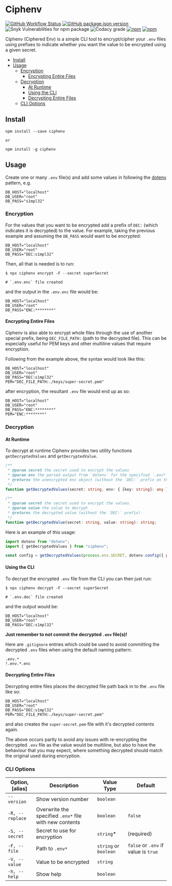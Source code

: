 # Ciphenv

[![GitHub Workflow Status](https://img.shields.io/github/workflow/status/dvprrsh/ciphenv/Build%20and%20Publish?logo=github&style=for-the-badge)](https://github.com/dvprrsh/Ciphenv/actions?query=workflow%3A%22Build+and+Publish%22)
[![GitHub package.json version](https://img.shields.io/github/package-json/v/dvprrsh/Ciphenv?logo=github&style=for-the-badge)](https://github.com/dvprrsh/Ciphenv)
![Snyk Vulnerabilities for npm package](https://img.shields.io/snyk/vulnerabilities/npm/ciphenv?logo=snyk&style=for-the-badge)
![Codacy grade](https://img.shields.io/codacy/grade/6244e596f81b48a5ba34d5aa0a8c55ff?logo=codacy&style=for-the-badge)
[![npm](https://img.shields.io/npm/dw/ciphenv?logo=npm&style=for-the-badge)](https://www.npmjs.com/package/ciphenv)
[![npm](https://img.shields.io/npm/v/ciphenv?logo=npm&style=for-the-badge)](https://www.npmjs.com/package/ciphenv)

Ciphenv (Ciphered Env) is a simple CLI tool to encrypt/cipher your `.env` files using prefixes to indicate whether you want the value to be encrypted using a given secret.

- [Install](#install)
- [Usage](#usage)
  - [Encryption](#encryption)
    - [Encrypting Entire Files](#encrypting-entire-files)
  - [Decryption](#decryption)
    - [At Runtime](#at-runtime)
    - [Using the CLI](#using-the-cli)
    - [Decrypting Entire Files](#decrypting-entire-files)
  - [CLI Options](#cli-options)

## Install

```shell
npm install --save ciphenv

or

npm install -g ciphenv
```

## Usage

Create one or many `.env` file(s) and add some values in following the [dotenv](https://www.npmjs.com/package/dotenv) pattern, e.g.

```text
DB_HOST="localhost"
DB_USER="root"
DB_PASS="s1mpl32"
```

### Encryption

For the values that you want to be encrypted add a prefix of `DEC:` (which indicates it is decrypted) to the value. For example, taking the previous example and assuming the `DB_PASS` would want to be encrypted:

```text
DB_HOST="localhost"
DB_USER="root"
DB_PASS="DEC:s1mpl32"
```

Then, all that is needed is to run:

```shell
$ npx ciphenv encrypt -F --secret superSecret

# `.env.enc` file created
```

and the output in the `.env.enc` file would be:

```text
DB_HOST="localhost"
DB_USER="root"
DB_PASS="ENC:********"
```

#### Encrypting Entire Files

Ciphenv is also able to encrypt whole files through the use of another special prefix, being `DEC_FILE_PATH:` (path to the decrypted file). This can be especially useful for PEM keys and other multiline values that require encryption.

Following from the example above, the syntax would look like this:

```text
DB_HOST="localhost"
DB_USER="root"
DB_PASS="DEC:s1mpl32"
PEM="DEC_FILE_PATH:./keys/super-secret.pem"
```

after encryption, the resultant `.env` file would end up as so:

```text
DB_HOST="localhost"
DB_USER="root"
DB_PASS="ENC:********"
PEM="ENC:********"
```

### Decryption

#### At Runtime

To decrypt at runtime Ciphenv provides two utility functions `getDecryptedValues` and `getDecryptedValue`.

```ts
/**
 * @param secret the secret used to encrypt the values
 * @param env the parsed output from `dotenv` for the specified `.env*` file
 * @returns the unencrypted env object (without the `DEC:` prefix on the values)
 */
function getDecryptedValues(secret: string, env: { [key: string]: any }): { [key: string]: any };

/**
 * @param secret the secret used to encrypt the values.
 * @param value the value to decrypt
 * @returns the decrypted value (without the `DEC:` prefix)
 */
function getDecryptedValue(secret: string, value: string): string;
```

Here is an example of this usage:

```js
import dotenv from "dotenv";
import { getDecryptedValues } from "ciphenv";

const config = getDecryptedValues(process.env.SECRET, dotenv.config({ path: `.env.${NODE_ENV}.enc` }).parsed);
```

#### Using the CLI

To decrypt the encrypted `.env` file from the CLI you can then just run:

```shell
$ npx ciphenv decrypt -F --secret superSecret

# `.env.dec` file created
```

and the output would be:

```text
DB_HOST="localhost"
DB_USER="root"
DB_PASS="DEC:s1mpl32"
```

**Just remember to not commit the decrypted `.env` file(s)!**

Here are `.gitignore` entries which could be used to avoid committing the decrypted `.env` files when using the default naming pattern:

```text
.env.*
!.env.*.enc
```

#### Decrypting Entire Files

Decrypting entire files places the decrypted file path back in to the `.env` file like so:

```text
DB_HOST="localhost"
DB_USER="root"
DB_PASS="DEC:s1mpl32"
PEM="DEC_FILE_PATH:./keys/super-secret.pem"
```

and also creates the `super-secret.pem` file with it's decrypted contents again.

The above occurs partly to avoid any issues with re-encrypting the decrypted `.env` file as the value would be multiline, but also to have the behaviour that you may expect, where something decrypted should match the original used during encryption.

### CLI Options

| Option, [alias] | Description                                            | Value Type            | Default                              |
| --------------- | ------------------------------------------------------ | --------------------- | ------------------------------------ |
| `--version`     | Show version number                                    | `boolean`             |                                      |
| `-R, --replace` | Overwrite the specified `.env*` file with new contents | `boolean`             | `false`                              |
| `-S, --secret`  | Secret to use for encryption                           | `string`\*            | (required)                           |
| `-F, --file`    | Path to `.env*`                                        | `string` or `boolean` | `false` or `.env` if value is `true` |
| `-V, --value`   | Value to be encrypted                                  | `string`              |                                      |
| `-h, --help`    | Show help                                              | `boolean`             |                                      |
